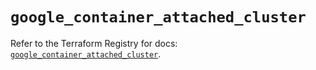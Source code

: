 # `google_container_attached_cluster`

Refer to the Terraform Registry for docs: [`google_container_attached_cluster`](https://registry.terraform.io/providers/hashicorp/google/6.37.0/docs/resources/container_attached_cluster).
